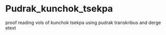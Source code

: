 # Pudrak_kunchok_tsekpa
proof reading vols of kunchok tsekpa using pudrak transkribus and derge etext
